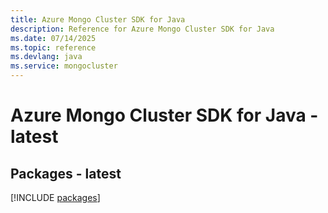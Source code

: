 ```yaml
---
title: Azure Mongo Cluster SDK for Java
description: Reference for Azure Mongo Cluster SDK for Java
ms.date: 07/14/2025
ms.topic: reference
ms.devlang: java
ms.service: mongocluster
---
```

# Azure Mongo Cluster SDK for Java - latest
## Packages - latest
[!INCLUDE [packages](mongo-cluster-index.md)]